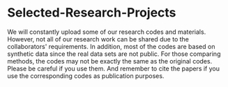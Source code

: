 # Selected-Research-Projects

We will constantly upload some of our research codes and materials. 
However, not all of our research work can be shared due to the collaborators' requirements. 
In addition, most of the codes are based on synthetic data since the real data sets are not public.
For those comparing methods, the codes may not be exactly the same as the original codes. 
Please be careful if you use them. And remember to cite the papers if you use the corresponding codes as publication purposes.
